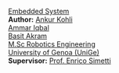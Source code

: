 [Embedded System](https://corsi.unige.it/en/off.f/2022/ins/59432?codcla=10635)<br>
**Author:** [Ankur Kohli](https://github.com/ankurkohli007)<br>
            [Ammar Iqbal](https://github.com/ammariqbal48)<br>
            [Basit Akram](https://github.com/abdulbasit656)<br>
[M.Sc Robotics Engineering](https://corsi.unige.it/corsi/10635)<br>
[University of Genoa (UniGe)](https://unige.it/en)<br>
**Supervisor:** [Prof. Enrico Simetti](https://rubrica.unige.it/personale/UkNGW15g)
